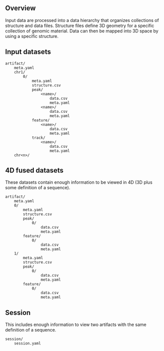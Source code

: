## Overview

Input data are processed into a data hierarchy that organizes collections of structure
and data files. Structure files define 3D geometry for a specific collection of genomic
material. Data can then be mapped into 3D space by using a specific structure.

## Input datasets

```
artifact/
    meta.yaml
    chr1/
        0/
            meta.yaml
            structure.csv
            peak/
                <name>/
                    data.csv 
                    meta.yaml
                <name>/
                    data.csv 
                    meta.yaml
            feature/
                <name>/
                    data.csv
                    meta.yaml
            track/
                <name>/
                    data.csv
                    meta.yaml
    chr<n>/
```

## 4D fused datasets

These datasets contain enough information to be viewed in 4D (3D plus some definition of
a sequence). 

```
artifact/
    meta.yaml
    0/
        meta.yaml
        structure.csv
        peak/
            0/
                data.csv
                meta.yaml
        feature/
            0/
                data.csv
                meta.yaml
    1/
        meta.yaml
        structure.csv
        peak/
            0/
                data.csv
                meta.yaml
        feature/
            0/
                data.csv
                meta.yaml
```

## Session 

This includes enough information to view two artifacts with the same definition of a
sequence.

```
session/
    session.yaml
```
